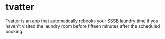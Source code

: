 # tvatter
Tvatter is an app that automatically rebooks your SSSB laundry time if you haven't visited the laundry room before fifteen minutes after the scheduled booking.
